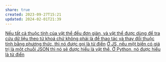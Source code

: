 ```yaml
---
share: true
created: 2023-09-27T15:21
updated: 2024-02-01T21:39
---
```


[Nếu tất cả thuộc tính của vật thể đều đơn giản, và vật thể được dùng để tra cứu dữ liệu theo từ khoá chứ không phải là để thao tác và thay đổi thuộc tính bằng phương thức, thì nó được gọi là từ điển](../../../../../Kh%C3%A1i%20ni%E1%BB%87m%20c%C6%A1%20b%E1%BA%A3n%20v%C3%A0%20nguy%C3%AAn%20l%C3%BD%20l%E1%BA%ADp%20tr%C3%ACnh/Kh%C3%A1i%20ni%E1%BB%87m%20c%C6%A1%20b%E1%BA%A3n%20v%E1%BB%81%20l%E1%BA%ADp%20tr%C3%ACnh%20h%C6%B0%E1%BB%9Bng%20v%E1%BA%ADt%20th%E1%BB%83/V%E1%BA%ADt%20th%E1%BB%83,%20l%E1%BB%9Bp/T%E1%BB%AB%20%C4%91i%E1%BB%83n%20l%C3%A0%20v%E1%BA%ADt%20th%E1%BB%83%20%C4%91%C6%B0%E1%BB%A3c%20d%C3%B9ng%20%C4%91%E1%BB%83%20tra%20c%E1%BB%A9u%20d%E1%BB%AF%20li%E1%BB%87u%20theo%20t%E1%BB%AB%20kho%C3%A1%20ch%E1%BB%A9%20kh%C3%B4ng%20ph%E1%BA%A3i%20l%C3%A0%20%C4%91%E1%BB%83%20thao%20t%C3%A1c%20v%C3%A0%20thay%20%C4%91%E1%BB%95i%20thu%E1%BB%99c%20t%C3%ADnh%20b%E1%BA%B1ng%20ph%C6%B0%C6%A1ng%20th%E1%BB%A9c.md)
[Ở JS, nếu một biến có giá trị là một chuỗi JSON thì nó sẽ được hiểu là vật thể. Ở Python, nó được hiểu là từ điển](../V%E1%BB%81%20m%E1%BA%B7t%20k%E1%BB%B9%20thu%E1%BA%ADt/%E1%BB%9E%20JS,%20n%E1%BA%BFu%20m%E1%BB%99t%20bi%E1%BA%BFn%20c%C3%B3%20gi%C3%A1%20tr%E1%BB%8B%20l%C3%A0%20m%E1%BB%99t%20chu%E1%BB%97i%20JSON%20th%C3%AC%20n%C3%B3%20s%E1%BA%BD%20%C4%91%C6%B0%E1%BB%A3c%20hi%E1%BB%83u%20l%C3%A0%20v%E1%BA%ADt%20th%E1%BB%83.%20%E1%BB%9E%20Python,%20n%C3%B3%20%C4%91%C6%B0%E1%BB%A3c%20hi%E1%BB%83u%20l%C3%A0%20t%E1%BB%AB%20%C4%91i%E1%BB%83n.md)